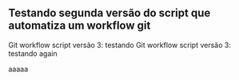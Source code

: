 ## Testando segunda versão do script que automatiza um workflow git

Git workflow script versão 3: testando
Git workflow script versão 3: testando again

aaaaa